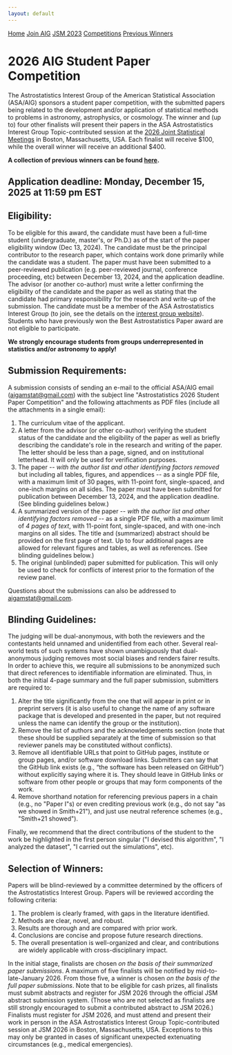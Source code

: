 ```yaml
---
layout: default
---
```


<a href="../index.html" class="btn">Home</a>
<a href="../join.html" class="btn">Join AIG</a>
<a href="../jsm2023/index.html" class="btn">JSM 2023</a>
<a href="./index.html" class="btn">Competitions</a>
<a href="./winners.html" class="btn">Previous Winners</a>

# 2026 AIG Student Paper Competition

The Astrostatistics Interest Group of the American Statistical Association (ASA/AIG) sponsors a student paper competition, with the submitted papers being related to the development and/or application of statistical methods to problems in astronomy, astrophysics, or cosmology. The winner and (up to) four other finalists will present their papers in the ASA Astrostatistics Interest Group Topic-contributed session at the [2026 Joint Statistical Meetings](https://ww2.amstat.org/meetings/jsm/2026/) in Boston, Massachusetts, USA. Each finalist will receive $100, while the overall winner will receive an additional $400.

**A collection of previous winners can be found [here](./winners.html).**

## Application deadline: Monday, December 15, 2025 at 11:59 pm EST

## Eligibility:

To be eligible for this award, the candidate must have been a full-time student (undergraduate, master's, or Ph.D.) as of the start of the paper eligibility window (Dec 13, 2024). The candidate must be the principal contributor to the research paper, which contains work done primarily while the candidate was a student. The paper must have been submitted to a peer-reviewed publication (e.g. peer-reviewed journal, conference proceeding, etc) between December 13, 2024, and the application deadline. The advisor (or another co-author) must write a letter confirming the eligibility of the candidate and the paper as well as stating that the candidate had primary responsibility for the research and write-up of the submission. The candidate must be a member of the ASA Astrostatistics Interest Group (to join, see the details on the [interest group website](../join.html)). Students who have previously won the Best Astrostatistics Paper award are not eligible to participate. 

**We strongly encourage students from groups underrepresented in statistics and/or astronomy to apply!**

## Submission Requirements:

A submission consists of sending an e-mail to the official ASA/AIG email (aigamstat@gmail.com) with the subject line "Astrostatistics 2026 Student Paper Competition" and the following attachments as PDF files (include all the attachments in a single email):

1. The curriculum vitae of the applicant.
2. A letter from the advisor (or other co-author) verifying the student status of the candidate and the eligibility of the paper as well as briefly describing the candidate's role in the research and writing of the paper. The letter should be less than a page, signed, and on institutional letterhead. It will only be used for verification purposes.
3. The paper -- *with the author list and other identifying factors removed* but including all tables, figures, and appendices -- as a single PDF file, with a maximum limit of 30 pages, with 11-point font, single-spaced, and one-inch margins on all sides. The paper must have been submitted for publication between December 13, 2024, and the application deadline. (See blinding guidelines below.)
4. A summarized version of the paper -- *with the author list and other identifying factors removed* -- as a single PDF file, with a maximum limit of *4 pages of text*, with 11-point font, single-spaced, and with one-inch margins on all sides. The title and (summarized) abstract should be provided on the first page of text. Up to four additional pages are allowed for relevant figures and tables, as well as references. (See blinding guidelines below.)
5. The original (unblinded) paper submitted for publication. This will only be used to check for conflicts of interest prior to the formation of the review panel.

Questions about the submissions can also be addressed to aigamstat@gmail.com.

## Blinding Guidelines:

The judging will be dual-anonymous, with both the reviewers and the contestants held unnamed and unidentified from each other.  Several real-world tests of such systems have shown unambiguously that dual-anonymous judging removes most social biases and renders fairer results.  In order to achieve this, we require all submissions to be anonymized such that direct references to identifiable information are eliminated. Thus, in both the initial 4-page summary and the full paper submission, submitters are required to:

1. Alter the title significantly from the one that will appear in print or in preprint servers (it is also useful to change the name of any software package that is developed and presented in the paper, but not required unless the name can identify the group or the institution).
2. Remove the list of authors and the acknowledgements section (note that these should be supplied separately at the time of submission so that reviewer panels may be constituted without conflicts).
3. Remove all identifiable URLs that point to GitHub pages, institute or group pages, and/or software download links. Submitters can say that the GitHub link exists (e.g., “the software has been released on GitHub”) without explicitly saying where it is. They should leave in GitHub links or software from other people or groups that may form components of the work.
4. Remove shorthand notation for referencing previous papers in a chain (e.g., no "Paper I"s) or even crediting previous work (e.g., do not say "as we showed in Smith+21"), and just use neutral reference schemes (e.g., "Smith+21 showed").

Finally, we recommend that the direct contributions of the student to the work be highlighted in the first person singular ("I devised this algorithm", "I analyzed the dataset", "I carried out the simulations", etc).

## Selection of Winners:

Papers will be blind-reviewed by a committee determined by the officers of the Astrostatistics Interest Group. Papers will be reviewed according the following criteria: 

1. The problem is clearly framed, with gaps in the literature identified.
2. Methods are clear, novel, and robust.
3. Results are thorough and are compared with prior work.
4. Conclusions are concise and propose future research directions.
5. The overall presentation is well-organized and clear, and contributions are widely applicable with cross-disciplinary impact.

In the initial stage, finalists are chosen *on the basis of their summarized paper submissions*. A maximum of five finalists will be notified by mid-to-late-January 2026. From those five, a winner is chosen *on the basis of the full paper submissions*. Note that to be eligible for cash prizes, all finalists must submit abstracts and register for JSM 2026 through the official JSM abstract submission system. (Those who are not selected as finalists are still strongly encouraged to submit a contributed abstract to JSM 2026.) Finalists must register for JSM 2026, and must attend and present their work in person in the ASA Astrostatistics Interest Group Topic-contributed session at JSM 2026 in Boston, Massachusetts, USA. Exceptions to this may only be granted in cases of significant unexpected extenuating circumstances (e.g., medical emergencies).
